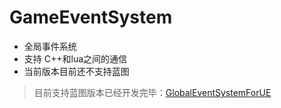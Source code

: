 # GameEventSystem
* 全局事件系统
* 支持 C++和lua之间的通信
* 当前版本目前还不支持蓝图
> 目前支持蓝图版本已经开发完毕：[GlobalEventSystemForUE](https://github.com/BlueCoderLXH/GlobalEventSystemForUE)
